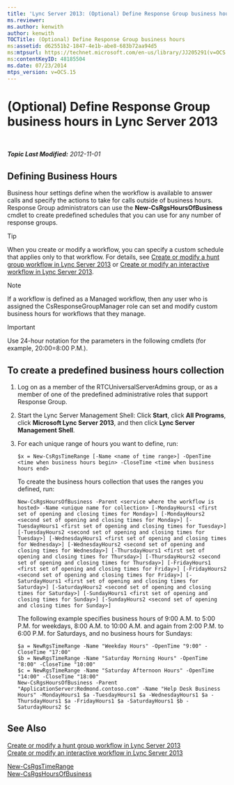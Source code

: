 ```yaml
---
title: 'Lync Server 2013: (Optional) Define Response Group business hours'
ms.reviewer: 
ms.author: kenwith
author: kenwith
TOCTitle: (Optional) Define Response Group business hours
ms:assetid: d62551b2-1847-4e1b-abe8-683b72aa94d5
ms:mtpsurl: https://technet.microsoft.com/en-us/library/JJ205291(v=OCS.15)
ms:contentKeyID: 48185504
ms.date: 07/23/2014
mtps_version: v=OCS.15
---
```


<div data-xmlns="http://www.w3.org/1999/xhtml">

<div class="topic" data-xmlns="http://www.w3.org/1999/xhtml" data-msxsl="urn:schemas-microsoft-com:xslt" data-cs="http://msdn.microsoft.com/en-us/">

<div data-asp="http://msdn2.microsoft.com/asp">

# (Optional) Define Response Group business hours in Lync Server 2013

</div>

<div id="mainSection">

<div id="mainBody">

<span> </span>

_**Topic Last Modified:** 2012-11-01_

<div>

## Defining Business Hours

Business hour settings define when the workflow is available to answer calls and specify the actions to take for calls outside of business hours. Response Group administrators can use the **New-CsRgsHoursOfBusiness** cmdlet to create predefined schedules that you can use for any number of response groups.

<div>


> [!TIP]  
> When you create or modify a workflow, you can specify a custom schedule that applies only to that workflow. For details, see <A href="lync-server-2013-create-or-modify-a-hunt-group-workflow.md">Create or modify a hunt group workflow in Lync Server 2013</A> or <A href="lync-server-2013-create-or-modify-an-interactive-workflow.md">Create or modify an interactive workflow in Lync Server 2013</A>.



</div>

<div>


> [!NOTE]  
> If a workflow is defined as a Managed workflow, then any user who is assigned the CsResponseGroupManager role can set and modify custom business hours for workflows that they manage.



</div>

<div>


> [!IMPORTANT]  
> Use 24-hour notation for the parameters in the following cmdlets (for example, 20:00=8:00 P.M.).



</div>

<div>

## To create a predefined business hours collection

1.  Log on as a member of the RTCUniversalServerAdmins group, or as a member of one of the predefined administrative roles that support Response Group.

2.  Start the Lync Server Management Shell: Click **Start**, click **All Programs**, click **Microsoft Lync Server 2013**, and then click **Lync Server Management Shell**.

3.  For each unique range of hours you want to define, run:
    
        $x = New-CsRgsTimeRange [-Name <name of time range>] -OpenTime <time when business hours begin> -CloseTime <time when business hours end>
    
    To create the business hours collection that uses the ranges you defined, run:
    
        New-CsRgsHoursOfBusiness -Parent <service where the workflow is hosted> -Name <unique name for collection> [-MondayHours1 <first set of opening and closing times for Monday>] [-MondayHours2 <second set of opening and closing times for Monday>] [-TuesdayHours1 <first set of opening and closing times for Tuesday>] [-TuesdayHours2 <second set of opening and closing times for Tuesday>] [-WednesdayHours1 <first set of opening and closing times for Wednesday>] [-WednesdayHours2 <second set of opening and closing times for Wednesday>] [-ThursdayHours1 <first set of opening and closing times for Thursday>] [-ThursdayHours2 <second set of opening and closing times for Thursday>] [-FridayHours1 <first set of opening and closing times for Friday>] [-FridayHours2 <second set of opening and closing times for Friday>] [-SaturdayHours1 <first set of opening and closing times for Saturday>] [-SaturdayHours2 <second set of opening and closing times for Saturday>] [-SundayHours1 <first set of opening and closing times for Sunday>] [-SundayHours2 <second set of opening and closing times for Sunday>]
    
    The following example specifies business hours of 9:00 A.M. to 5:00 P.M. for weekdays, 8:00 A.M. to 10:00 A.M. and again from 2:00 P.M. to 6:00 P.M. for Saturdays, and no business hours for Sundays:
    
        $a = NewRgsTimeRange -Name "Weekday Hours" -OpenTime "9:00" -CloseTime "17:00"
        $b = NewRgsTimeRange -Name "Saturday Morning Hours" -OpenTime "8:00" -CloseTime "10:00" 
        $c = NewRgsTimeRange -Name "Saturday Afternoon Hours" -OpenTime "14:00" -CloseTime "18:00" 
        New-CsRgsHoursOfBusiness -Parent "ApplicationServer:Redmond.contoso.com" -Name "Help Desk Business Hours" -MondayHours1 $a -TuesdayHours1 $a -WednesdayHours1 $a -ThursdayHours1 $a -FridayHours1 $a -SaturdayHours1 $b -SaturdayHours2 $c

</div>

</div>

<div>

## See Also


[Create or modify a hunt group workflow in Lync Server 2013](lync-server-2013-create-or-modify-a-hunt-group-workflow.md)  
[Create or modify an interactive workflow in Lync Server 2013](lync-server-2013-create-or-modify-an-interactive-workflow.md)  


[New-CsRgsTimeRange](https://docs.microsoft.com/powershell/module/skype/New-CsRgsTimeRange)  
[New-CsRgsHoursOfBusiness](https://docs.microsoft.com/powershell/module/skype/New-CsRgsHoursOfBusiness)  
  

</div>

</div>

<span> </span>

</div>

</div>

</div>

